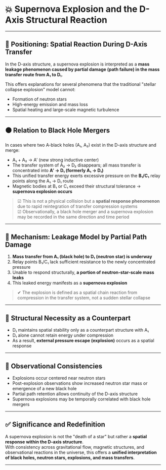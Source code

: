 # 💥 Supernova Explosion and the D-Axis Structural Reaction

---

## 🌌 Positioning: Spatial Reaction During D-Axis Transfer

In the D-axis structure, a supernova explosion is interpreted as a **mass leakage phenomenon caused by partial damage (path failure) in the mass transfer route from A₁ to D₁**.

This offers explanations for several phenomena that the traditional "stellar collapse explosion" model cannot:

- Formation of neutron stars
- High-energy emission and mass loss
- Spatial heating and large-scale magnetic turbulence

---

## ⚫ Relation to Black Hole Mergers

In cases where two A-black holes (A₁, A₂) exist in the D-axis structure and merge:

- A₁ + A₂ → A′ (new strong inductive center)
- The transfer system of A₂ → D₂ disappears; all mass transfer is concentrated into **A′ → D₁ (formerly A₁ → D₁)**
- This unified transfer energy exerts excessive pressure on the **B₁/C₁** relay points along the A₁ → D₁ route
- Magnetic bodies at B₁ or C₁ exceed their structural tolerance → **supernova explosion occurs**

> ☑ This is not a physical collision but a **spatial response phenomenon** due to rapid reintegration of transfer compression systems  
> ☑ Observationally, a black hole merger and a supernova explosion may be recorded in the same direction and time period

---

## 🚧 Mechanism: Leakage Model by Partial Path Damage

1. **Mass transfer from A₁ (black hole) to D₁ (neutron star) is underway**
2. Relay points B₁/C₁ lack sufficient resistance to the newly concentrated pressure
3. Unable to respond structurally, **a portion of neutron-star-scale mass leaks**
4. This leaked energy manifests as a **supernova explosion**

> ✔ The explosion is defined as a spatial chain reaction from compression in the transfer system, not a sudden stellar collapse

---

## 🔁 Structural Necessity as a Counterpart

- D₁ maintains spatial stability only as a counterpart structure with A₁  
- D₁ alone cannot retain energy under compression  
- As a result, **external pressure escape (explosion)** occurs as a spatial response

---

## 🎯 Observational Consistencies

- Explosions occur centered near neutron stars  
- Post-explosion observations show increased neutron star mass or emergence of a new black hole  
- Partial path retention allows continuity of the D-axis structure  
- Supernova explosions may be temporally correlated with black hole mergers

---

## ✅ Significance and Redefinition

A supernova explosion is not the "death of a star" but rather a **spatial response within the D-axis structure**.  
With consistency across gravitational flow, magnetic structures, and observational reactions in the universe, this offers a **unified interpretation of black holes, neutron stars, explosions, and mass transfers**.

---
